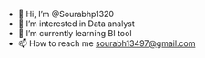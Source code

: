 - 👋 Hi, I’m @Sourabhp1320
- 👀 I’m interested in Data analyst
- 🌱 I’m currently learning BI tool
- 📫 How to reach me sourabh13497@gmail.com

<!---
Sourabhp1320/Sourabhp1320 is a ✨ special ✨ repository because its `README.md` (this file) appears on your GitHub profile.
You can click the Preview link to take a look at your changes.
--->
